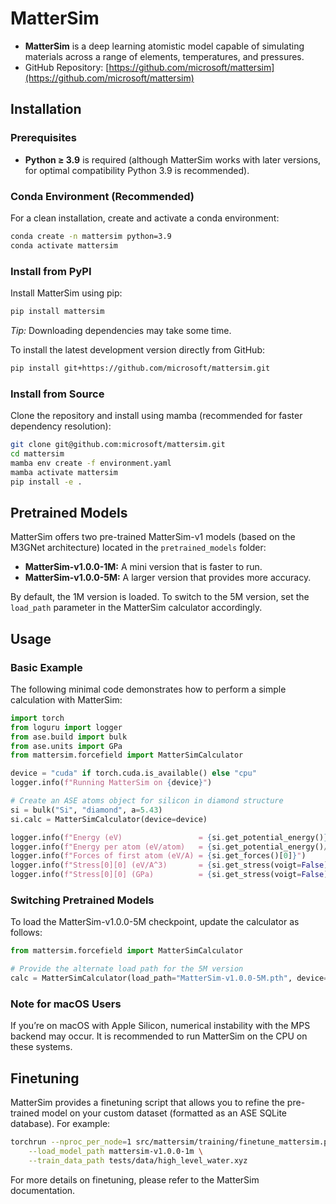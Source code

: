 # MatterSim

- **MatterSim** is a deep learning atomistic model capable of simulating materials across a range of elements, temperatures, and pressures.
- GitHub Repository: [https://github.com/microsoft/mattersim](https://github.com/microsoft/mattersim)

## Installation

### Prerequisites

- **Python ≥ 3.9** is required (although MatterSim works with later versions, for optimal compatibility Python 3.9 is recommended).

### Conda Environment (Recommended)

For a clean installation, create and activate a conda environment:

```bash
conda create -n mattersim python=3.9
conda activate mattersim
```

### Install from PyPI

Install MatterSim using pip:

```bash
pip install mattersim
```

_Tip:_ Downloading dependencies may take some time.

To install the latest development version directly from GitHub:

```bash
pip install git+https://github.com/microsoft/mattersim.git
```

### Install from Source

Clone the repository and install using mamba (recommended for faster dependency resolution):

```bash
git clone git@github.com:microsoft/mattersim.git
cd mattersim
mamba env create -f environment.yaml
mamba activate mattersim
pip install -e .
```

## Pretrained Models

MatterSim offers two pre-trained MatterSim-v1 models (based on the M3GNet architecture) located in the `pretrained_models` folder:

- **MatterSim-v1.0.0-1M:** A mini version that is faster to run.
- **MatterSim-v1.0.0-5M:** A larger version that provides more accuracy.

By default, the 1M version is loaded. To switch to the 5M version, set the `load_path` parameter in the MatterSim calculator accordingly.

## Usage

### Basic Example

The following minimal code demonstrates how to perform a simple calculation with MatterSim:

```python
import torch
from loguru import logger
from ase.build import bulk
from ase.units import GPa
from mattersim.forcefield import MatterSimCalculator

device = "cuda" if torch.cuda.is_available() else "cpu"
logger.info(f"Running MatterSim on {device}")

# Create an ASE atoms object for silicon in diamond structure
si = bulk("Si", "diamond", a=5.43)
si.calc = MatterSimCalculator(device=device)

logger.info(f"Energy (eV)                 = {si.get_potential_energy()}")
logger.info(f"Energy per atom (eV/atom)   = {si.get_potential_energy()/len(si)}")
logger.info(f"Forces of first atom (eV/A) = {si.get_forces()[0]}")
logger.info(f"Stress[0][0] (eV/A^3)       = {si.get_stress(voigt=False)[0][0]}")
logger.info(f"Stress[0][0] (GPa)          = {si.get_stress(voigt=False)[0][0] / GPa}")
```

### Switching Pretrained Models

To load the MatterSim-v1.0.0-5M checkpoint, update the calculator as follows:

```python
from mattersim.forcefield import MatterSimCalculator

# Provide the alternate load path for the 5M version
calc = MatterSimCalculator(load_path="MatterSim-v1.0.0-5M.pth", device=device)
```

### Note for macOS Users

If you’re on macOS with Apple Silicon, numerical instability with the MPS backend may occur. It is recommended to run MatterSim on the CPU on these systems.

## Finetuning

MatterSim provides a finetuning script that allows you to refine the pre-trained model on your custom dataset (formatted as an ASE SQLite database). For example:

```bash
torchrun --nproc_per_node=1 src/mattersim/training/finetune_mattersim.py \
    --load_model_path mattersim-v1.0.0-1m \
    --train_data_path tests/data/high_level_water.xyz
```

For more details on finetuning, please refer to the MatterSim documentation.
